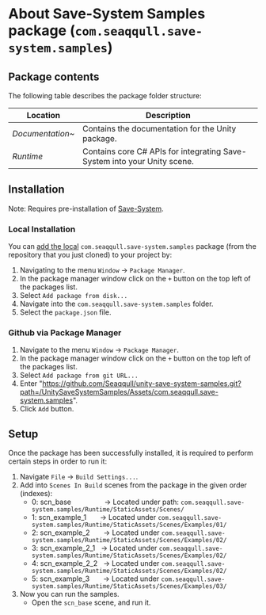 # About Save-System Samples package (`com.seaqqull.save-system.samples`)

## Package contents

The following table describes the package folder structure:

| **Location**           | **Description**                                                         |
| ---------------------- | ----------------------------------------------------------------------- |
| _Documentation~_       | Contains the documentation for the Unity package.                       |
| _Runtime_              | Contains core C# APIs for integrating Save-System into your Unity scene.|

<a name="Installation"></a>

## Installation
Note: Requires pre-installation of [Save-System].

### Local Installation
You can [add the local](https://docs.unity3d.com/Manual/upm-ui-local.html)
`com.seaqqull.save-system.samples` package (from the repository that you just cloned) to your
project by:

1. Navigating to the menu `Window` -> `Package Manager`.
2. In the package manager window click on the `+` button on the top left of the packages list.
3. Select `Add package from disk...`
4. Navigate into the `com.seaqqull.save-system.samples` folder.
5. Select the `package.json` file.

### Github via Package Manager
1. Navigate to the menu `Window` -> `Package Manager`.
2. In the package manager window click on the `+` button on the top left of the packages list.
3. Select `Add package from git URL...`
4. Enter "https://github.com/Seaqqull/unity-save-system-samples.git?path=/UnitySaveSystemSamples/Assets/com.seaqqull.save-system.samples".
5. Click `Add` button.

## Setup

Once the package has been successfully installed, it is required to perform certain steps in order to run it:
1. Navigate `File` -> `Build Settings...`.
2. Add into `Scenes In Build` scenes from the package in the given order (indexes):
    - 0: scn_base &nbsp;&nbsp;&nbsp;&nbsp;&nbsp;&nbsp;&nbsp;&nbsp;&nbsp;&nbsp;&nbsp;&nbsp;&nbsp;&nbsp;&nbsp; -> Located under path: `com.seaqqull.save-system.samples/Runtime/StaticAssets/Scenes/`
    - 1: scn_example_1 &nbsp;&nbsp;&nbsp;&nbsp;&nbsp; -> Located under `com.seaqqull.save-system.samples/Runtime/StaticAssets/Scenes/Examples/01/`
    - 2: scn_example_2 &nbsp;&nbsp;&nbsp;&nbsp;&nbsp; -> Located under `com.seaqqull.save-system.samples/Runtime/StaticAssets/Scenes/Examples/02/`
    - 3: scn_example_2_1 &nbsp; -> Located under `com.seaqqull.save-system.samples/Runtime/StaticAssets/Scenes/Examples/02/`
    - 4: scn_example_2_2 &nbsp; -> Located under `com.seaqqull.save-system.samples/Runtime/StaticAssets/Scenes/Examples/02/`
    - 5: scn_example_3 &nbsp;&nbsp;&nbsp;&nbsp;&nbsp; -> Located under `com.seaqqull.save-system.samples/Runtime/StaticAssets/Scenes/Examples/03/`
3. Now you can run the samples.
    - Open the `scn_base` scene, and run it.

[Save-System]: https://github.com/Seaqqull/unity-save-system